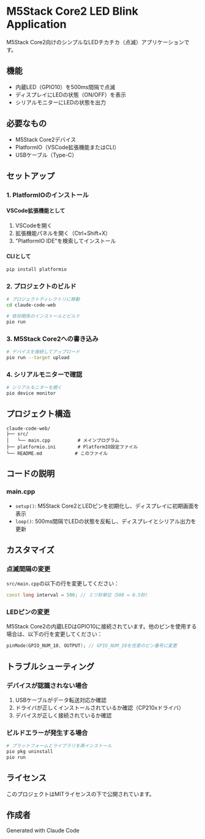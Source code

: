 # M5Stack Core2 LED Blink Application

M5Stack Core2向けのシンプルなLEDチカチカ（点滅）アプリケーションです。

## 機能

- 内蔵LED（GPIO10）を500ms間隔で点滅
- ディスプレイにLEDの状態（ON/OFF）を表示
- シリアルモニターにLEDの状態を出力

## 必要なもの

- M5Stack Core2デバイス
- PlatformIO（VSCode拡張機能またはCLI）
- USBケーブル（Type-C）

## セットアップ

### 1. PlatformIOのインストール

#### VSCode拡張機能として
1. VSCodeを開く
2. 拡張機能パネルを開く（Ctrl+Shift+X）
3. "PlatformIO IDE"を検索してインストール

#### CLIとして
```bash
pip install platformio
```

### 2. プロジェクトのビルド

```bash
# プロジェクトディレクトリに移動
cd claude-code-web

# 依存関係のインストールとビルド
pio run
```

### 3. M5Stack Core2への書き込み

```bash
# デバイスを接続してアップロード
pio run --target upload
```

### 4. シリアルモニターで確認

```bash
# シリアルモニターを開く
pio device monitor
```

## プロジェクト構造

```
claude-code-web/
├── src/
│   └── main.cpp          # メインプログラム
├── platformio.ini        # PlatformIO設定ファイル
└── README.md            # このファイル
```

## コードの説明

### main.cpp

- `setup()`: M5Stack Core2とLEDピンを初期化し、ディスプレイに初期画面を表示
- `loop()`: 500ms間隔でLEDの状態を反転し、ディスプレイとシリアル出力を更新

## カスタマイズ

### 点滅間隔の変更

`src/main.cpp`の以下の行を変更してください：

```cpp
const long interval = 500; // ミリ秒単位（500 = 0.5秒）
```

### LEDピンの変更

M5Stack Core2の内蔵LEDはGPIO10に接続されています。他のピンを使用する場合は、以下の行を変更してください：

```cpp
pinMode(GPIO_NUM_10, OUTPUT); // GPIO_NUM_10を任意のピン番号に変更
```

## トラブルシューティング

### デバイスが認識されない場合

1. USBケーブルがデータ転送対応か確認
2. ドライバが正しくインストールされているか確認（CP210xドライバ）
3. デバイスが正しく接続されているか確認

### ビルドエラーが発生する場合

```bash
# プラットフォームとライブラリを再インストール
pio pkg uninstall
pio run
```

## ライセンス

このプロジェクトはMITライセンスの下で公開されています。

## 作成者

Generated with Claude Code
